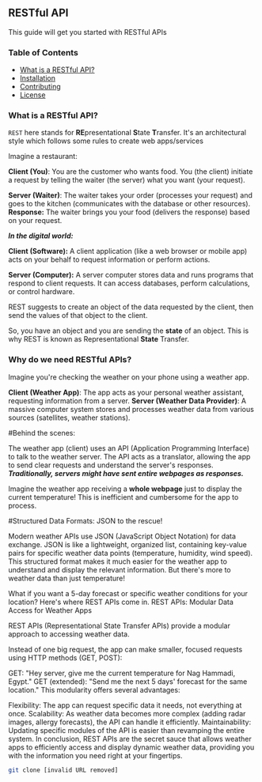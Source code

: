 ##  RESTful API

This guide will get you started with RESTful APIs

### Table of Contents

* [What is a RESTful API?](#what-is-a-restful-api)
* [Installation](#why-do-we-need-restful-apis)
* [Contributing](#contributing)
* [License](#license)

### What is a RESTful API?
`REST` here stands for **RE**presentational **S**tate **T**ransfer. It's an architectural style which follows some rules to create web apps/services

Imagine a restaurant:

**Client (You)**: You are the customer who wants food. You (the client) initiate a request by telling the waiter (the server) what you want (your request).

**Server (Waiter)**: The waiter takes your order (processes your request) and goes to the kitchen (communicates with the database or other resources).
**Response:** The waiter brings you your food (delivers the response) based on your request.

***In the digital world:***

**Client (Software):** A client application (like a web browser or mobile app) acts on your behalf to request information or perform actions.

**Server (Computer):** A server computer stores data and runs programs that respond to client requests. It can access databases, perform calculations, or control hardware.

REST suggests to create an object of the data requested by the client, then send the values of that object to the client.

So, you have an object and you are sending the **state** of an object. This is why REST is known as Representational **State** Transfer.

### Why do we need RESTful APIs?

Imagine you're checking the weather on your phone using a weather app.

**Client (Weather App)**: The app acts as your personal weather assistant, requesting information from a server.
**Server (Weather Data Provider)**: A massive computer system stores and processes weather data from various sources (satellites, weather stations).

#Behind the scenes:

The weather app (client) uses an API (Application Programming Interface) to talk to the weather server.
The API acts as a translator, allowing the app to send clear requests and understand the server's responses.
***Traditionally, servers might have sent entire webpages as responses.***

Imagine the weather app receiving a **whole webpage** just to display the current temperature!
This is inefficient and cumbersome for the app to process.

#Structured Data Formats: JSON to the rescue!

Modern weather APIs use JSON (JavaScript Object Notation) for data exchange.
JSON is like a lightweight, organized list, containing key-value pairs for specific weather data points (temperature, humidity, wind speed).
This structured format makes it much easier for the weather app to understand and display the relevant information.
But there's more to weather data than just temperature!

What if you want a 5-day forecast or specific weather conditions for your location?
Here's where REST APIs come in.
REST APIs: Modular Data Access for Weather Apps

REST APIs (Representational State Transfer APIs) provide a modular approach to accessing weather data.

Instead of one big request, the app can make smaller, focused requests using HTTP methods (GET, POST):

GET: "Hey server, give me the current temperature for Nag Hammadi, Egypt."
GET (extended): "Send me the next 5 days' forecast for the same location."
This modularity offers several advantages:

Flexibility: The app can request specific data it needs, not everything at once.
Scalability: As weather data becomes more complex (adding radar images, allergy forecasts), the API can handle it efficiently.
Maintainability: Updating specific modules of the API is easier than revamping the entire system.
In conclusion, REST APIs are the secret sauce that allows weather apps to efficiently access and display dynamic weather data, providing you with the information you need right at your fingertips.

```bash
git clone [invalid URL removed]
